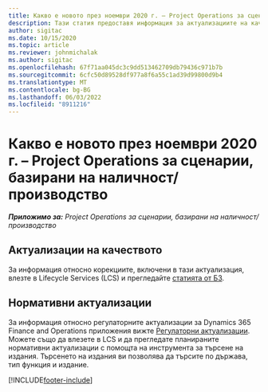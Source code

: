 ```yaml
---
title: Какво е новото през ноември 2020 г. – Project Operations за сценарии, базирани на наличност/производство
description: Тази статия предоставя информация за актуализациите на качеството, налични в ноември 2020 издание на Project Operations за запасени базирани сценарии.
author: sigitac
ms.date: 10/15/2020
ms.topic: article
ms.reviewer: johnmichalak
ms.author: sigitac
ms.openlocfilehash: 67f71aa045dc3c9dd513462709db79436c971b7b
ms.sourcegitcommit: 6cfc50d89528df977a8f6a55c1ad39d99800d9b4
ms.translationtype: MT
ms.contentlocale: bg-BG
ms.lasthandoff: 06/03/2022
ms.locfileid: "8911216"
---
```

# <a name="whats-new-november-2020---project-operations-for-stockedproduction-based-scenarios"></a>Какво е новото през ноември 2020 г. – Project Operations за сценарии, базирани на наличност/производство

_**Приложимо за:** Project Operations за сценарии, базирани на наличност/производство_

## <a name="quality-updates"></a>Актуализации на качеството

За информация относно корекциите, включени в тази актуализация, влезте в Lifecycle Services (LCS) и прегледайте [статията от БЗ](https://fix.lcs.dynamics.com/Issue/Details?bugId=488609&amp;dbType=3&amp;qc=8251e8e1d5e2386de850599926c1adc3fec8e2ba25308036d22cdfe0a1c28fc7).

## <a name="regulatory-updates"></a>Нормативни актуализации

За информация относно регулаторните актуализации за Dynamics 365 Finance and Operations приложения вижте [Регулаторни актуализации](/dynamics365/finance/localizations/regulatory-updates). Можете също да влезете в LCS и да прегледате планираните нормативни актуализации с помощта на инструмента за търсене на издания. Търсенето на издания ви позволява да търсите по държава, тип функция и издание.


[!INCLUDE[footer-include](../../includes/footer-banner.md)]